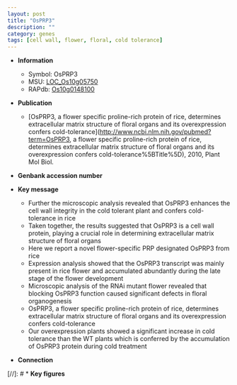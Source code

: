 ```yaml
---
layout: post
title: "OsPRP3"
description: ""
category: genes
tags: [cell wall, flower, floral, cold tolerance]
---
```


* **Information**  
    + Symbol: OsPRP3  
    + MSU: [LOC_Os10g05750](http://rice.uga.edu/cgi-bin/ORF_infopage.cgi?orf=LOC_Os10g05750)  
    + RAPdb: [Os10g0148100](http://rapdb.dna.affrc.go.jp/viewer/gbrowse_details/irgsp1?name=Os10g0148100)  

* **Publication**  
    + [OsPRP3, a flower specific proline-rich protein of rice, determines extracellular matrix structure of floral organs and its overexpression confers cold-tolerance](http://www.ncbi.nlm.nih.gov/pubmed?term=OsPRP3, a flower specific proline-rich protein of rice, determines extracellular matrix structure of floral organs and its overexpression confers cold-tolerance%5BTitle%5D), 2010, Plant Mol Biol.

* **Genbank accession number**  

* **Key message**  
    + Further the microscopic analysis revealed that OsPRP3 enhances the cell wall integrity in the cold tolerant plant and confers cold-tolerance in rice
    + Taken together, the results suggested that OsPRP3 is a cell wall protein, playing a crucial role in determining extracellular matrix structure of floral organs
    + Here we report a novel flower-specific PRP designated OsPRP3 from rice
    + Expression analysis showed that the OsPRP3 transcript was mainly present in rice flower and accumulated abundantly during the late stage of the flower development
    + Microscopic analysis of the RNAi mutant flower revealed that blocking OsPRP3 function caused significant defects in floral organogenesis
    + OsPRP3, a flower specific proline-rich protein of rice, determines extracellular matrix structure of floral organs and its overexpression confers cold-tolerance
    + Our overexpression plants showed a significant increase in cold tolerance than the WT plants which is conferred by the accumulation of OsPRP3 protein during cold treatment

* **Connection**  

[//]: # * **Key figures**  


